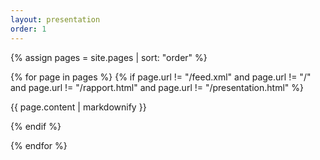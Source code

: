 ```yaml
---
layout: presentation
order: 1
---
```



{% assign pages = site.pages | sort: "order" %}

{% for page in pages %}
  {% if page.url != "/feed.xml" and  page.url != "/" and page.url != "/rapport.html" and page.url != "/presentation.html" %}

{{ page.content | markdownify }}

  {% endif %}

{% endfor %}
 
 
